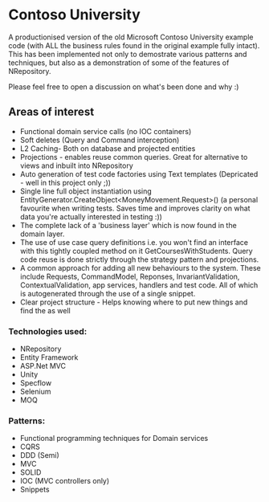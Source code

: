 # Contoso University

A productionised version of the old Microsoft Contoso University example code (with ALL the business rules found in the original example fully intact). This has been implemented not only to demostrate various patterns and techniques, but also as a demonstration of some of the features of NRepository.

Please feel free to open a discussion on what's been done and why :)

## Areas of interest
* Functional domain service calls (no IOC containers)
* Soft deletes (Query and Command interception)
* L2 Caching- Both on database and projected entities
* Projections - enables reuse common queries. Great for alternative to views and inbuilt into NRepository
* Auto generation of test code factories using Text templates (Depricated - well in this project only ;))
* Single line full object instantiation using EntityGenerator.CreateObject<MoneyMovement.Request>() (a personal favourite when writing tests. Saves time and improves clarity on what data you're actually interested in testing :))
* The complete lack of a 'business layer' which is now found in the domain layer.
* The use of use case query definitions i.e. you won't find an interface with this tightly coupled method on it GetCoursesWithStudents. Query code reuse is done strictly through the strategy pattern and projections.
* A common approach for adding all new behaviours to the system. These include Requests, CommandModel, Reponses, InvariantValidation, ContextualValidation, app services, handlers  and test code. All of which is autogenerated through the use of a single snippet.
* Clear project structure - Helps knowing where to put new things and find the as well

### Technologies used:
* NRepository
* Entity Framework
* ASP.Net MVC
* Unity
* Specflow
* Selenium
* MOQ

### Patterns:
* Functional programming techniques for Domain services
* CQRS
* DDD (Semi)
* MVC
* SOLID
* IOC (MVC controllers only)
* Snippets

